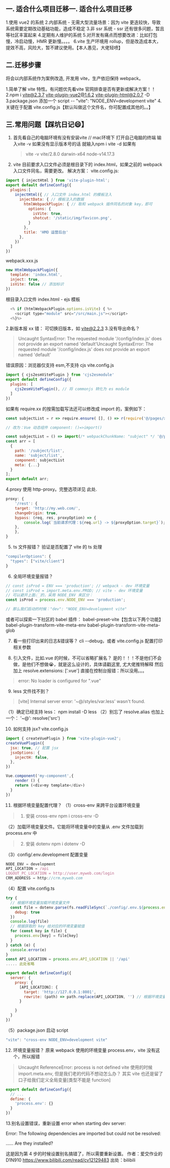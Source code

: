 ## 一. 适合什么项目迁移一. 适合什么项目迁移
1.使用 vue2 的系统
2.内部系统 - 无需大型流量场景：因为 vite 更迭较快，导致系统需要定期改动基础功能，造成不稳定
3.非 ssr 系统 - ssr 还有很多问题，暂且等社区丰富起来
4.定期有人维护的系统
5.对开发有痛点而想要改进：比如打包慢，冷启动慢，HMR 更新慢。。。。
6.vite 生产环境用 rollup，但是改造成本大，提效不高，风险大，暂不建议使用。【本人愚见，大佬轻喷】

## 二.迁移步骤
将会以内部系统作为案例改造, 开发用 vite，生产依旧保持 webpack。

1.简单了解 vite 特性。有问题优先看vite 官网排查是否有更新或解决方案！！
2.npm i vite@2.3.7 vite-plugin-vue2@1.6.2 vite-plugin-html@2.0.7 -D
3.package.json 添加一个 script -- "vite": "NODE_ENV=development vite"
4.关键在于配置 vite.config.js【默认叫做这个文件名，你可配置成其他的。。】

## 三.常用问题【踩坑日记😄】
1. 首先看自己的电脑环境有没有安装vite
  // mac环境下
    打开自己电脑的终端 输入vite -v 如果没有显示版本号的话 就输入npm i vite -d
    如果有
    >vite -v
    >vite/2.8.0 darwin-x64 node-v14.17.3

1. vite 目前要求入口文件必须是根目录下的 index.html，如果之前的 webpack 入口文件同名，需要更改。
解决方案： vite.config.js:
```js
import { injectHtml } from 'vite-plugin-html';
export default defineConfig({
  plugins:[
    injectHtml({ // 入口文件 index.html 的模板注入
      injectData: { // 模板注入的数据
        htmlWebpackPlugin: { // 取和 webpack 插件同名的对象 key，即可
          options: {
            isVite: true,
            shotcut: '/static/img/favicon.png',
          }
        },
        title: 'HMO 运营后台'
      },
    })
  ]
})
```

webpack.xxx.js
```js
new HtmlWebpackPlugin({
  template: 'index.html',
  inject: true,
  isVite: false // 添加标识
})
```

根目录入口文件 index.html - ejs 模板
```js
  <% if (htmlWebpackPlugin.options.isVite) { %>
    <script type="module" src="/src/main.js"></script>
  <%}%>
```
2.新版本报 xx 错： 可切换旧版本，如 vite@2.2.3
3.没有导出命名？
> Uncaught SyntaxError: The requested module '/config/index.js' does not provide an export named 'default'Uncaught SyntaxError: The requested module '/config/index.js' does not provide an export named 'default'

错误原因：浏览器仅支持 esm,不支持 cjs vite.config.js
```js
import { cjs2esmVitePlugin } from 'cjs2esmodule'
export default defineConfig({
  plugins: [
  	cjs2esmVitePlugin(), // 将 commonjs 转化为 es module
  ]
})
```
如果有 require.xx 的按需加载写法还可以修改成 import 的，案例如下：
```js
const subjectList = r => require.ensure( [], () => r(require('@/pages/xxx/subject/list.vue')), 'subject' );

// 改为：Vue 动态组件 component: ()=>import()

const subjectList = () => import(/* webpackChunkName: "subject" */ '@/pages/xxx/subject/list.vue')
const arr = [
  {
    path: '/subject/list',
    name: 'subject/list',
    component: subjectList
    meta: {...}
  }
];
export default arr;
```

4.proxy 使用 http-proxy。完整选项详见 此处.
```js
proxy: {
    '/rest': {
    target: 'http://my.web.com/',
    changeOrigin: true,
    bypass: (req, res, proxyOption) => {
        console.log(`当前请求代理：${req.url} -> ${proxyOption.target}`);
    },
    },
}
```
5. ts 文件报错？
验证是否配置了 vite 的 ts 处理
```js
"compilerOptions": {
  "types": ["vite/client"]
}
```
6. 全局环境变量报错？
```js
// const isProd = ENV === 'production'; // webpack - dev 环境变量
// const isProd = import.meta.env.PROD; // vite - dev 环境变量
// 可以避开上面👆🏻的，采用 NODE_ENV 来区分：
const isProd = process.env.NODE_ENV === 'production';

// 那么我们启动的时候："dev": "NODE_ENV=development vite"
```
或者可以探索一下社区的 babel 插件： babel-preset-vite【包含以下两个功能】 babel-plugin-transform-vite-meta-env babel-plugin-transform-vite-meta-glob

7. 看一些打印出来的日志&错误等？
cli --debug，或者 vite.config.js 配置打印相关参数

8. 引入文件，比如.vue 的时候，不可以省略扩展名？
是的！！！不是他们不会做，是他们不想做😭，就是这么设计的，具体请戳这里, 尤大佬推特解释 然后加上 resolve.extensions: ['.vue'] 直接在控制台报错：所以没用。。。

>error: No loader is configured for ".vue"

9. less 文件找不到？
>[vite] Internal server error: '~@/styles/var.less' wasn't found.

（1）确定已经支持 less： npm install -D less （2）别忘了 resolve.alias 也加上一个： '~@': resolve('src')

10. 如何支持 jsx?
vite.config.js
```js
import { createVuePlugin } from 'vite-plugin-vue2';
createVuePlugin({
  jsx: true, // 配置 jsx
  jsxOptions: {
    injectH: false,
  },
})
```
```js
Vue.component('my-component',{
	render () {
  	return (<div>my template</div>)
  }
})
```

11. 根据环境变量配置代理？
（1）cross-env 来跨平台设置环境变量
>1. 安装 cross-env
>npm i cross-env -D

（2）加载环境变量文件。它能将环境变量中的变量从 .env 文件加载到 process.env 中
>2. 安装 dotenv
>npm i dotenv -D

（3）config/.env.development 配置变量
```js
NODE_ENV = development
API_LOCATION = /api
LOGOUT_PC_LOCATION = http://user.myweb.com/login
CRM_ADDRESS = http://crm.myweb.com
```
（4）配置 vite.config.ts
```js
try {
  // 根据环境变量加载环境变量文件
  const file = dotenv.parse(fs.readFileSync(`./config/.env.${process.env.NODE_ENV}`), {
    debug: true
  })
  console.log(file)
  // 根据获取的 key 给对应的环境变量赋值
  for (const key in file) {
    process.env[key] = file[key]
  }
} catch (e) {
  console.error(e)
}
const API_LOCATION = process.env.API_LOCATION || '/api'
..... 此处省略

export default defineConfig({
  server: {
    proxy: {
      [API_LOCATION]: {
        target: 'http://127.0.0.1:8001',
        rewrite: (path) => path.replace(API_LOCATION, '') // 根据环境变量配置代理
      }

    }
  }
})
```

（5）package.json 启动 script
```js
"vite": "cross-env NODE_ENV=development vite"
```
12. 环境变量报错？
原来 webpack 使用的环境变量 process.env，vite 没有这个，所以报错
>Uncaught ReferenceError: process is not defined
vite 使用的时候import.meta.env, 但是我们老的代码不想动怎么办？ 其实 vite 也还是留了口子给我们定义全局变量[类型不能是 function]
```js
export default defineConfig({
  // ...
  define: {
    'process.env': {}
  }
})
```

13.别名设置错误，重新设置
error when starting dev server:

Error: The following dependencies are imported but could not be resolved:



…… Are they installed?



这是因为第 4 步的时候设置别名搞错了，所以需要重新设置。 作者：爱交作业的D1N910 https://www.bilibili.com/read/cv12129483 出处：bilibili

